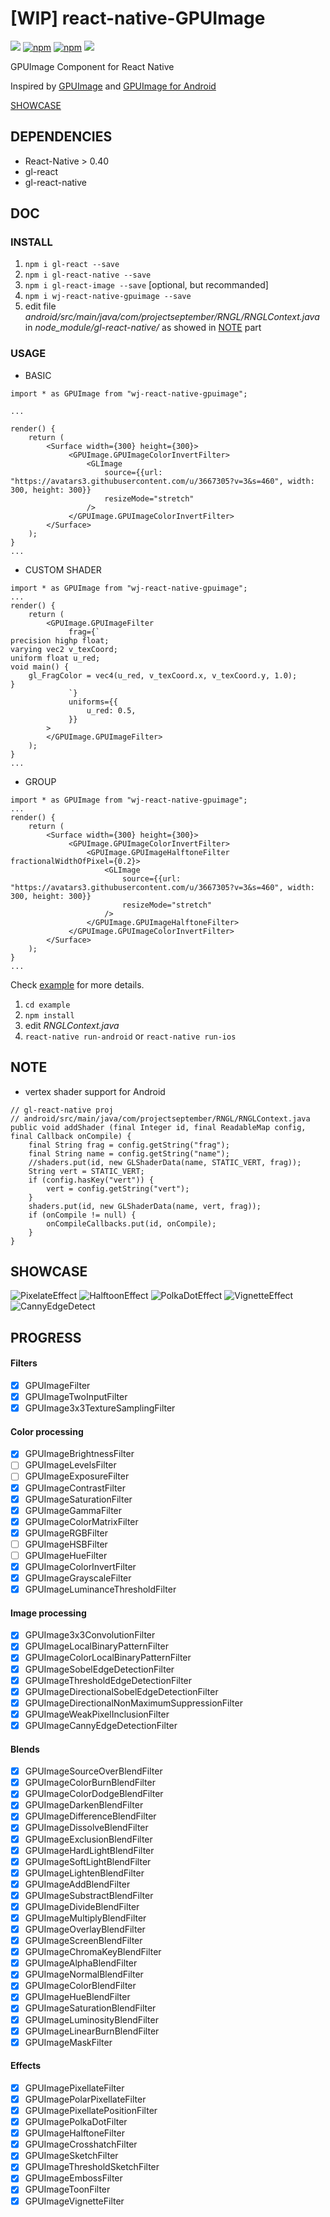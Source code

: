 # [WIP] react-native-GPUImage

![](https://img.shields.io/badge/license-MIT-000000.svg)
[![npm](https://img.shields.io/npm/dm/wj-react-native-gpuimage.svg)](https://www.npmjs.com/package/wj-react-native-gpuimage)
[![npm](https://img.shields.io/npm/v/wj-react-native-gpuimage.svg)](https://www.npmjs.com/package/wj-react-native-gpuimage)
![](https://img.shields.io/badge/platform-react--native-brightgreen.svg)

GPUImage Component for React Native

Inspired by [GPUImage](https://github.com/BradLarson/GPUImage) and [GPUImage for Android](https://github.com/CyberAgent/android-gpuimage)

[SHOWCASE](#user-content-showcase)

## DEPENDENCIES

- React-Native > 0.40
- gl-react
- gl-react-native

## DOC 

### INSTALL

1. `npm i gl-react --save`
2. `npm i gl-react-native --save`
3. `npm i gl-react-image --save` [optional, but recommanded]
4. `npm i wj-react-native-gpuimage --save`
5. edit file *android/src/main/java/com/projectseptember/RNGL/RNGLContext.java* in *node_module/gl-react-native/* as showed in [NOTE](#user-content-note) part

### USAGE

* BASIC

```
import * as GPUImage from "wj-react-native-gpuimage";

...

render() {
    return (
        <Surface width={300} height={300}>
             <GPUImage.GPUImageColorInvertFilter>
                 <GLImage
                     source={{url: "https://avatars3.githubusercontent.com/u/3667305?v=3&s=460", width: 300, height: 300}}
                     resizeMode="stretch"
                 />
             </GPUImage.GPUImageColorInvertFilter>
        </Surface>
    );
}
...
```

* CUSTOM SHADER

```
import * as GPUImage from "wj-react-native-gpuimage";
...
render() {
    return (
        <GPUImage.GPUImageFilter
             frag={`
precision highp float;
varying vec2 v_texCoord;
uniform float u_red;
void main() {
    gl_FragColor = vec4(u_red, v_texCoord.x, v_texCoord.y, 1.0);
}
             `}
             uniforms={{
                 u_red: 0.5,
             }}
        >
        </GPUImage.GPUImageFilter>
    );
}
...
```

* GROUP

```
import * as GPUImage from "wj-react-native-gpuimage";
...
render() {
    return (
        <Surface width={300} height={300}>
             <GPUImage.GPUImageColorInvertFilter>
                 <GPUImage.GPUImageHalftoneFilter fractionalWidthOfPixel={0.2}>
                     <GLImage
                         source={{url: "https://avatars3.githubusercontent.com/u/3667305?v=3&s=460", width: 300, height: 300}}
                         resizeMode="stretch"
                     />
                 </GPUImage.GPUImageHalftoneFilter>
             </GPUImage.GPUImageColorInvertFilter>
        </Surface>
    );
}
...
```

Check [example](https://github.com/CubeSugar/react-native-GPUImage/tree/master/example) for more details.

1. `cd example`
2. `npm install`
3. edit *RNGLContext.java*
4. `react-native run-android` or `react-native run-ios`

## NOTE
- vertex shader support for Android

```
// gl-react-native proj
// android/src/main/java/com/projectseptember/RNGL/RNGLContext.java
public void addShader (final Integer id, final ReadableMap config, final Callback onCompile) {
    final String frag = config.getString("frag");
    final String name = config.getString("name");
    //shaders.put(id, new GLShaderData(name, STATIC_VERT, frag));
    String vert = STATIC_VERT;
    if (config.hasKey("vert")) {
        vert = config.getString("vert");
    }
    shaders.put(id, new GLShaderData(name, vert, frag));
    if (onCompile != null) {
        onCompileCallbacks.put(id, onCompile);
    }
}
```

## SHOWCASE

![PixelateEffect](https://github.com/CubeSugar/react-native-GPUImage/blob/master/example/showcase/pixelate.png?raw=true)
![HalftoonEffect](https://github.com/CubeSugar/react-native-GPUImage/blob/master/example/showcase/halftoon.png?raw=true)
![PolkaDotEffect](https://github.com/CubeSugar/react-native-GPUImage/blob/master/example/showcase/polkadot.png?raw=true)
![VignetteEffect](https://github.com/CubeSugar/react-native-GPUImage/blob/master/example/showcase/vignette.png?raw=true)
![CannyEdgeDetect](https://github.com/CubeSugar/react-native-GPUImage/blob/master/example/showcase/cannyedgedetection.png?raw=true)

## PROGRESS

#### Filters
- [x] GPUImageFilter
- [x] GPUImageTwoInputFilter
- [x] GPUImage3x3TextureSamplingFilter

#### Color processing
- [x] GPUImageBrightnessFilter
- [ ] GPUImageLevelsFilter
- [ ] GPUImageExposureFilter
- [x] GPUImageContrastFilter
- [x] GPUImageSaturationFilter
- [x] GPUImageGammaFilter
- [x] GPUImageColorMatrixFilter
- [x] GPUImageRGBFilter
- [ ] GPUImageHSBFilter
- [ ] GPUImageHueFilter
- [x] GPUImageColorInvertFilter
- [x] GPUImageGrayscaleFilter
- [x] GPUImageLuminanceThresholdFilter

#### Image processing
- [x] GPUImage3x3ConvolutionFilter
- [x] GPUImageLocalBinaryPatternFilter
- [x] GPUImageColorLocalBinaryPatternFilter
- [x] GPUImageSobelEdgeDetectionFilter
- [x] GPUImageThresholdEdgeDetectionFilter
- [x] GPUImageDirectionalSobelEdgeDetectionFilter
- [x] GPUImageDirectionalNonMaximumSuppressionFilter
- [x] GPUImageWeakPixelInclusionFilter
- [x] GPUImageCannyEdgeDetectionFilter

#### Blends
- [x] GPUImageSourceOverBlendFilter
- [x] GPUImageColorBurnBlendFilter
- [x] GPUImageColorDodgeBlendFilter
- [x] GPUImageDarkenBlendFilter
- [x] GPUImageDifferenceBlendFilter
- [x] GPUImageDissolveBlendFilter
- [x] GPUImageExclusionBlendFilter
- [x] GPUImageHardLightBlendFilter
- [x] GPUImageSoftLightBlendFilter
- [x] GPUImageLightenBlendFilter
- [x] GPUImageAddBlendFilter
- [x] GPUImageSubstractBlendFilter
- [x] GPUImageDivideBlendFilter
- [x] GPUImageMultiplyBlendFilter
- [x] GPUImageOverlayBlendFilter
- [x] GPUImageScreenBlendFilter
- [x] GPUImageChromaKeyBlendFilter
- [x] GPUImageAlphaBlendFilter
- [x] GPUImageNormalBlendFilter
- [x] GPUImageColorBlendFilter
- [x] GPUImageHueBlendFilter
- [x] GPUImageSaturationBlendFilter
- [x] GPUImageLuminosityBlendFilter
- [x] GPUImageLinearBurnBlendFilter
- [x] GPUImageMaskFilter

#### Effects
- [x] GPUImagePixellateFilter
- [x] GPUImagePolarPixellateFilter
- [x] GPUImagePixellatePositionFilter
- [x] GPUImagePolkaDotFilter
- [x] GPUImageHalftoneFilter
- [x] GPUImageCrosshatchFilter
- [x] GPUImageSketchFilter
- [x] GPUImageThresholdSketchFilter
- [x] GPUImageEmbossFilter
- [x] GPUImageToonFilter
- [x] GPUImageVignetteFilter